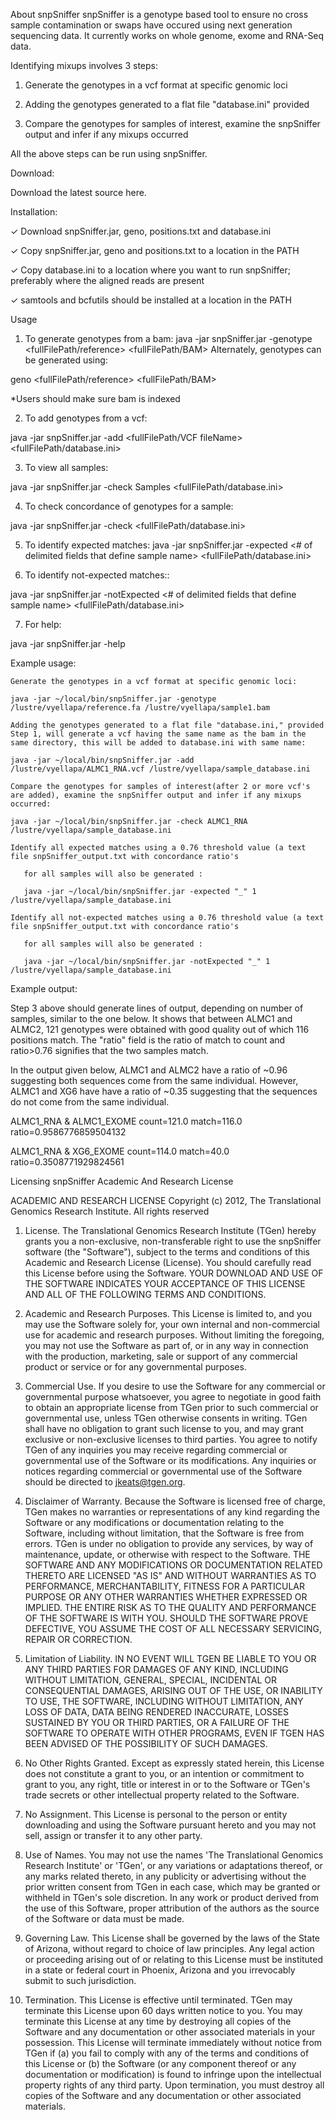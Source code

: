 About snpSniffer
snpSniffer is a genotype based tool to ensure no cross sample contamination or swaps have occured using next generation sequencing data. It currently works on whole genome, exome and RNA-Seq data.

Identifying mixups involves 3 steps:

1. Generate the genotypes in a vcf format at specific genomic loci

2. Adding the genotypes generated to a flat file "database.ini" provided

3. Compare the genotypes for samples of interest, examine the snpSniffer output and infer if any mixups occurred

All the above steps can be run using snpSniffer.


Download:

Download the latest source here.

Installation:

✓ Download snpSniffer.jar, geno, positions.txt and database.ini 

✓ Copy snpSniffer.jar, geno and positions.txt to a location in the PATH

✓ Copy database.ini to a location where you want to run snpSniffer; preferably where the aligned reads are present

✓ samtools and bcfutils should be installed at a location in the PATH


Usage
1) To generate genotypes from a bam:
java -jar snpSniffer.jar -genotype <fullFilePath/reference> <fullFilePath/BAM> 
        Alternately, genotypes can be generated using:

geno <fullFilePath/reference> <fullFilePath/BAM>

 *Users should make sure bam is indexed

2) To add genotypes from a vcf:

java -jar snpSniffer.jar -add <fullFilePath/VCF fileName> <fullFilePath/database.ini>

3) To view all samples:

java -jar snpSniffer.jar -check Samples <fullFilePath/database.ini>

4) To check concordance of genotypes for a sample:

java -jar snpSniffer.jar -check <sampleName> <fullFilePath/database.ini>

5) To identify expected matches:
java -jar snpSniffer.jar -expected <delimiter> <# of delimited fields that define sample name> <fullFilePath/database.ini>

6) To identify not-expected matches::

java -jar snpSniffer.jar -notExpected <delimiter> <# of delimited fields that define sample name> <fullFilePath/database.ini>

7) For help:

java -jar snpSniffer.jar -help

 

Example usage:

    Generate the genotypes in a vcf format at specific genomic loci:

    java -jar ~/local/bin/snpSniffer.jar -genotype /lustre/vyellapa/reference.fa /lustre/vyellapa/sample1.bam

    Adding the genotypes generated to a flat file "database.ini," provided
    Step 1, will generate a vcf having the same name as the bam in the same directory, this will be added to database.ini with same name:

    java -jar ~/local/bin/snpSniffer.jar -add /lustre/vyellapa/ALMC1_RNA.vcf /lustre/vyellapa/sample_database.ini

    Compare the genotypes for samples of interest(after 2 or more vcf's are added), examine the snpSniffer output and infer if any mixups occurred:

    java -jar ~/local/bin/snpSniffer.jar -check ALMC1_RNA /lustre/vyellapa/sample_database.ini

    Identify all expected matches using a 0.76 threshold value (a text file snpSniffer_output.txt with concordance ratio's 

       for all samples will also be generated :

       java -jar ~/local/bin/snpSniffer.jar -expected "_" 1 /lustre/vyellapa/sample_database.ini

    Identify all not-expected matches using a 0.76 threshold value (a text file snpSniffer_output.txt with concordance ratio's 

       for all samples will also be generated :

       java -jar ~/local/bin/snpSniffer.jar -notExpected "_" 1 /lustre/vyellapa/sample_database.ini

 

Example output:

Step 3 above should generate lines of output, depending on number of samples, similar to the one below. It shows that between ALMC1 and ALMC2, 121 genotypes were obtained with good quality out of which 116 positions match. The "ratio" field is the ratio of match to count and ratio>0.76 signifies that the two samples match.

In the output given below, ALMC1 and ALMC2 have a ratio of ~0.96 suggesting both sequences come from the same individual. However, ALMC1 and XG6 have have a ratio of ~0.35 suggesting that the sequences do not come from the same individual.

ALMC1_RNA & ALMC1_EXOME count=121.0 match=116.0 ratio=0.9586776859504132

ALMC1_RNA & XG6_EXOME count=114.0 match=40.0 ratio=0.3508771929824561



 Licensing
snpSniffer Academic And Research License


ACADEMIC AND RESEARCH LICENSE
Copyright (c) 2012, The Translational Genomics Research Institute.
All rights reserved

1. License. The Translational Genomics Research Institute (TGen) hereby
grants you a non-exclusive, non-transferable right to use the snpSniffer
software (the "Software"), subject to the terms and conditions of this
Academic and Research License (License). You should carefully read this
License before using the Software. YOUR DOWNLOAD AND USE OF THE SOFTWARE
INDICATES YOUR ACCEPTANCE OF THIS LICENSE AND ALL OF THE FOLLOWING TERMS
AND CONDITIONS.

2. Academic and Research Purposes. This License is limited to, and you
may use the Software solely for, your own internal and non-commercial
use for academic and research purposes. Without limiting the foregoing,
you may not use the Software as part of, or in any way in connection with
the production, marketing, sale or support of any commercial product or
service or for any governmental purposes.

3. Commercial Use. If you desire to use the Software for any commercial
or governmental purpose whatsoever, you agree to negotiate in good faith
to obtain an appropriate license from TGen prior to such commercial or
governmental use, unless TGen otherwise consents in writing. TGen shall
have no obligation to grant such license to you, and may grant exclusive
or non-exclusive licenses to third parties.  You agree to notify TGen of
any inquiries you may receive regarding commercial or governmental use
of the Software or its modifications. Any inquiries or notices regarding
commercial or governmental use of the Software should be directed to
jkeats@tgen.org.

4. Disclaimer of Warranty. Because the Software is licensed free of
charge, TGen makes no warranties or representations of any kind
regarding the Software or any modifications or documentation relating to
the Software, including without limitation, that the Software is free
from errors. TGen is under no obligation to provide any services, by way
of maintenance, update, or otherwise with respect to the Software. THE
SOFTWARE AND ANY MODIFICATIONS OR DOCUMENTATION RELATED THERETO ARE
LICENSED "AS IS" AND WITHOUT WARRANTIES AS TO PERFORMANCE, MERCHANTABILITY,
FITNESS FOR A PARTICULAR PURPOSE OR ANY OTHER WARRANTIES WHETHER
EXPRESSED OR IMPLIED. THE ENTIRE RISK AS TO THE QUALITY AND PERFORMANCE
OF THE SOFTWARE IS WITH YOU. SHOULD THE SOFTWARE PROVE DEFECTIVE, YOU
ASSUME THE COST OF ALL NECESSARY SERVICING, REPAIR OR CORRECTION.

5. Limitation of Liability. IN NO EVENT WILL TGEN BE LIABLE TO YOU OR
ANY THIRD PARTIES FOR DAMAGES OF ANY KIND, INCLUDING WITHOUT LIMITATION,
GENERAL, SPECIAL, INCIDENTAL OR CONSEQUENTIAL DAMAGES, ARISING OUT OF
THE USE, OR INABILITY TO USE, THE SOFTWARE, INCLUDING WITHOUT
LIMITATION, ANY LOSS OF DATA, DATA BEING RENDERED INACCURATE, LOSSES
SUSTAINED BY YOU OR THIRD PARTIES, OR A FAILURE OF THE SOFTWARE TO
OPERATE WITH OTHER PROGRAMS, EVEN IF TGEN HAS BEEN ADVISED OF THE
POSSIBILITY OF SUCH DAMAGES.

6. No Other Rights Granted. Except as expressly stated herein, this
License does not constitute a grant to you, or an intention or
commitment to grant to you, any right, title or interest in or to the
Software or TGen's trade secrets or other intellectual property
related to the Software.

7. No Assignment. This License is personal to the person or entity
downloading and using the Software pursuant hereto and you may not sell,
assign or transfer it to any other party.

8. Use of Names. You may not use the names 'The Translational
Genomics Research Institute' or 'TGen', or any variations or
adaptations thereof, or any marks related thereto, in any publicity or
advertising without the prior written consent from TGen in each case,
which may be granted or withheld in TGen's sole discretion.  In any work
or product derived from the use of this Software, proper attribution of
the authors as the source of the Software or data must be made.

9. Governing Law. This License shall be governed by the laws of the
State of Arizona, without regard to choice of law principles.  Any legal
action or proceeding arising out of or relating to this License must be
instituted in a state or federal court in Phoenix, Arizona and you
irrevocably submit to such jurisdiction.

10. Termination. This License is effective until terminated. TGen may
terminate this License upon 60 days written notice to you.  You may
terminate this License at any time by destroying all copies of the
Software and any documentation or other associated materials in your
possession. This License will terminate immediately without notice from
TGen if (a) you fail to comply with any of the terms and conditions of
this License or (b) the Software (or any component thereof or any
documentation or modification) is found to infringe upon the
intellectual property rights of any third party. Upon termination, you
must destroy all copies of the Software and any documentation or other
associated materials.
